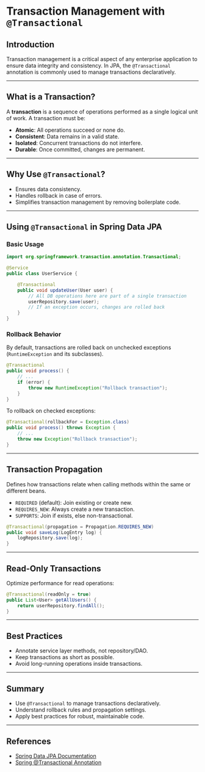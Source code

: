 # Transaction Management with `@Transactional`

## Introduction

Transaction management is a critical aspect of any enterprise application to ensure data integrity and consistency. In JPA, the `@Transactional` annotation is commonly used to manage transactions declaratively.

---

## What is a Transaction?

A **transaction** is a sequence of operations performed as a single logical unit of work. A transaction must be:

- **Atomic**: All operations succeed or none do.
- **Consistent**: Data remains in a valid state.
- **Isolated**: Concurrent transactions do not interfere.
- **Durable**: Once committed, changes are permanent.

---

## Why Use `@Transactional`?

- Ensures data consistency.
- Handles rollback in case of errors.
- Simplifies transaction management by removing boilerplate code.

---

## Using `@Transactional` in Spring Data JPA

### Basic Usage

```java
import org.springframework.transaction.annotation.Transactional;

@Service
public class UserService {

    @Transactional
    public void updateUser(User user) {
        // All DB operations here are part of a single transaction
        userRepository.save(user);
        // If an exception occurs, changes are rolled back
    }
}
```

### Rollback Behavior

By default, transactions are rolled back on unchecked exceptions (`RuntimeException` and its subclasses).

```java
@Transactional
public void process() {
    // ...
    if (error) {
        throw new RuntimeException("Rollback transaction");
    }
}
```

To rollback on checked exceptions:

```java
@Transactional(rollbackFor = Exception.class)
public void process() throws Exception {
    // ...
    throw new Exception("Rollback transaction");
}
```

---

## Transaction Propagation

Defines how transactions relate when calling methods within the same or different beans.

- `REQUIRED` (default): Join existing or create new.
- `REQUIRES_NEW`: Always create a new transaction.
- `SUPPORTS`: Join if exists, else non-transactional.

```java
@Transactional(propagation = Propagation.REQUIRES_NEW)
public void saveLog(LogEntry log) {
    logRepository.save(log);
}
```

---

## Read-Only Transactions

Optimize performance for read operations:

```java
@Transactional(readOnly = true)
public List<User> getAllUsers() {
    return userRepository.findAll();
}
```

---

## Best Practices

- Annotate service layer methods, not repository/DAO.
- Keep transactions as short as possible.
- Avoid long-running operations inside transactions.

---

## Summary

- Use `@Transactional` to manage transactions declaratively.
- Understand rollback rules and propagation settings.
- Apply best practices for robust, maintainable code.

---

## References

- [Spring Data JPA Documentation](https://docs.spring.io/spring-data/jpa/docs/current/reference/html/#transactions)
- [Spring @Transactional Annotation](https://docs.spring.io/spring-framework/docs/current/reference/html/data-access.html#transaction-declarative-annotations)

